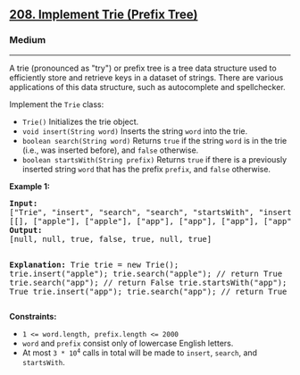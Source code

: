 <h2><a href="https://leetcode.com/problems/implement-trie-prefix-tree">208. Implement Trie (Prefix Tree)</a></h2>
<h3>Medium</h3>
<hr>
<p>A trie (pronounced as "try") or prefix tree is a tree data structure used to efficiently store and retrieve keys in a dataset of strings. There are various applications of this data structure, such as autocomplete and spellchecker.</p>

<p>Implement the <code>Trie</code> class:</p>

<ul>
<li><code>Trie()</code> Initializes the trie object.</li>
<li><code>void insert(String word)</code> Inserts the string <code>word</code> into the trie.</li>
<li><code>boolean search(String word)</code> Returns <code>true</code> if the string <code>word</code> is in the trie (i.e., was inserted before), and <code>false</code> otherwise.</li>
<li><code>boolean startsWith(String prefix)</code> Returns <code>true</code> if there is a previously inserted string <code>word</code> that has the prefix <code>prefix</code>, and <code>false</code> otherwise.</li>
</ul>

<p><strong>Example 1:</strong></p>
<pre>
<strong>Input:</strong> 
["Trie", "insert", "search", "search", "startsWith", "insert", "search"]
[[], ["apple"], ["apple"], ["app"], ["app"], ["app"], ["app"]]
<strong>Output:</strong> 
[null, null, true, false, true, null, true]

<strong>Explanation:</strong>
Trie trie = new Trie();
trie.insert("apple");
trie.search("apple");   // return True
trie.search("app");     // return False
trie.startsWith("app"); // return True
trie.insert("app");
trie.search("app");     // return True
</pre>

<p><strong>Constraints:</strong></p>
<ul>
<li><code>1 <= word.length, prefix.length <= 2000</code></li>
<li><code>word</code> and <code>prefix</code> consist only of lowercase English letters.</li>
<li>At most <code>3 * 10<sup>4</sup></code> calls in total will be made to <code>insert</code>, <code>search</code>, and <code>startsWith</code>.</li>
</ul>
